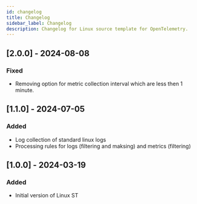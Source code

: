 ```yaml
---
id: changelog
title: Changelog
sidebar_label: Changelog
description: Changelog for Linux source template for OpenTelemetry.
---
```


## [2.0.0] - 2024-08-08
### Fixed
- Removing option for metric collection interval which are less then 1 minute.

## [1.1.0] - 2024-07-05
### Added
- Log collection of standard linux logs
- Processing rules for logs (filtering and maksing) and metrics (filtering)

## [1.0.0] - 2024-03-19
### Added
- Initial version of Linux ST